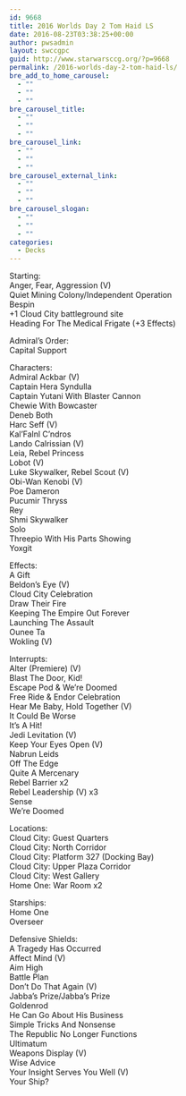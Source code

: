 ```yaml
---
id: 9668
title: 2016 Worlds Day 2 Tom Haid LS
date: 2016-08-23T03:38:25+00:00
author: pwsadmin
layout: swccgpc
guid: http://www.starwarsccg.org/?p=9668
permalink: /2016-worlds-day-2-tom-haid-ls/
bre_add_to_home_carousel:
  - ""
  - ""
  - ""
bre_carousel_title:
  - ""
  - ""
  - ""
bre_carousel_link:
  - ""
  - ""
  - ""
bre_carousel_external_link:
  - ""
  - ""
  - ""
bre_carousel_slogan:
  - ""
  - ""
  - ""
categories:
  - Decks
---
```

Starting:  
Anger, Fear, Aggression (V)  
Quiet Mining Colony/Independent Operation  
Bespin  
+1 Cloud City battleground site  
Heading For The Medical Frigate (+3 Effects)

Admiral&#8217;s Order:  
Capital Support

Characters:  
Admiral Ackbar (V)  
Captain Hera Syndulla  
Captain Yutani With Blaster Cannon  
Chewie With Bowcaster  
Deneb Both  
Harc Seff (V)  
Kal&#8217;Falnl C&#8217;ndros  
Lando Calrissian (V)  
Leia, Rebel Princess  
Lobot (V)  
Luke Skywalker, Rebel Scout (V)  
Obi-Wan Kenobi (V)  
Poe Dameron  
Pucumir Thryss  
Rey  
Shmi Skywalker  
Solo  
Threepio With His Parts Showing  
Yoxgit

Effects:  
A Gift  
Beldon&#8217;s Eye (V)  
Cloud City Celebration  
Draw Their Fire  
Keeping The Empire Out Forever  
Launching The Assault  
Ounee Ta  
Wokling (V)

Interrupts:  
Alter (Premiere) (V)  
Blast The Door, Kid!  
Escape Pod & We&#8217;re Doomed  
Free Ride & Endor Celebration  
Hear Me Baby, Hold Together (V)  
It Could Be Worse  
It&#8217;s A Hit!  
Jedi Levitation (V)  
Keep Your Eyes Open (V)  
Nabrun Leids  
Off The Edge  
Quite A Mercenary  
Rebel Barrier x2  
Rebel Leadership (V) x3  
Sense  
We&#8217;re Doomed

Locations:  
Cloud City: Guest Quarters  
Cloud City: North Corridor  
Cloud City: Platform 327 (Docking Bay)  
Cloud City: Upper Plaza Corridor  
Cloud City: West Gallery  
Home One: War Room x2

Starships:  
Home One  
Overseer

Defensive Shields:  
A Tragedy Has Occurred  
Affect Mind (V)  
Aim High  
Battle Plan  
Don&#8217;t Do That Again (V)  
Jabba&#8217;s Prize/Jabba&#8217;s Prize  
Goldenrod  
He Can Go About His Business  
Simple Tricks And Nonsense  
The Republic No Longer Functions  
Ultimatum  
Weapons Display (V)  
Wise Advice  
Your Insight Serves You Well (V)  
Your Ship?